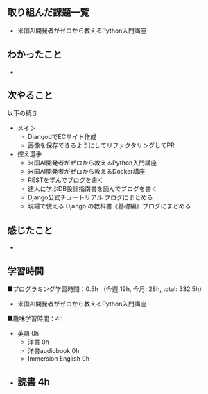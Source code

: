 ## 取り組んだ課題一覧
- 米国AI開発者がゼロから教えるPython入門講座

## わかったこと
- 

## 次やること
以下の続き
- メイン
  - DjangodでECサイト作成
  - 画像を保存できるようにしてリファクタリングしてPR
- 控え選手 
  - 米国AI開発者がゼロから教えるPython入門講座
  - 米国AI開発者がゼロから教えるDocker講座
  - RESTを学んでブログを書く
  - 達人に学ぶDB設計指南書を読んでブログを書く
  - Django公式チュートリアル ブログにまとめる
  - 現場で使える Django の教科書《基礎編》ブログにまとめる

## 感じたこと
- 

## 学習時間
■プログラミング学習時間：0.5h （今週:19h, 今月: 28h, total: 332.5h）
- 米国AI開発者がゼロから教えるPython入門講座

■趣味学習時間：4h
- 英語 0h
  - 洋書 0h
  - 洋書audiobook 0h
  - Immersion English 0h
- 読書 4h
  - 
  
